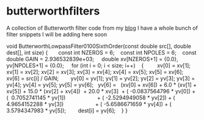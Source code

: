 # butterworthfilters
A collection of Butterworth filter code from my <a href="http://doctorpapadopoulos.com">blog</a>
I have a whole bunch of filter snippets I will be adding here soon


void ButterworthLowpassFilter0100SixthOrder(const double src[], double dest[], int size)
{       
const int NZEROS = 6;    
const int NPOLES = 6;    
const double GAIN = 2.936532839e+03;     
double xv[NZEROS+1] = {0.0}, yv[NPOLES+1] = {0.0};     
for (int i = 0; i < size; i++)    
{         
xv[0] = xv[1]; xv[1] = xv[2]; xv[2] = xv[3]; xv[3] = xv[4]; xv[4] = xv[5]; xv[5] = xv[6];  
xv[6] = src[i] / GAIN;        
yv[0] = yv[1]; yv[1] = yv[2]; yv[2] = yv[3]; yv[3] = yv[4]; yv[4] = yv[5]; yv[5] = yv[6];  
yv[6] =   (xv[0] + xv[6]) + 6.0 * (xv[1] + xv[5]) + 15.0 * (xv[2] + xv[4])  + 20.0 * xv[3]  + ( -0.0837564796 * yv[0]) + (  0.7052741145 * yv[1])                     + ( -2.5294949058 * yv[2]) + (  4.9654152288 * yv[3])                     + ( -5.6586671659 * yv[4]) + (  3.5794347983 * yv[5]);        dest[i] = yv[6];    
  }
}
